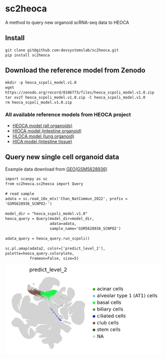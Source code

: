 # sc2heoca
A method to query new organoid scRNA-seq data to HEOCA

## Install
```
git clone git@github.com:devsystemslab/sc2heoca.git
pip install sc2heoca
```

## Download the reference model from Zenodo
```
mkdir -p heoca_scpoli_model.v1.0
wget https://zenodo.org/record/8186773/files/heoca_scpoli_model.v1.0.zip
tar xvzf heoca_scpoli_model.v1.0.zip -C heoca_scpoli_model.v1.0
rm heoca_scpoli_model.v1.0.zip
```
### All available reference models from HEOCA project
* [HEOCA model (all organoids)](https://zenodo.org/record/8186773/files/heoca_scpoli_model.v1.0.zip)
* [HIOCA model (intestine organoid)](https://zenodo.org/record/8186773/files/hioca_scpoli_model.v1.0.zip)
* [HLOCA model (lung organoid)](https://zenodo.org/record/8186773/files/hioca_scpoli_model.v1.0.zip)
* [HICA model (intestine tissue)](https://zenodo.org/record/8186773/files/hica_scpoli_model.v1.0.zip)

## Query new single cell organoid data

Example data download from [GEO(GSM5628936)](https://www.ncbi.nlm.nih.gov/geo/query/acc.cgi?acc=GSM5628936)

```
import scanpy as sc
from sc2heoca.sc2heoca import Query

# read sample
adata = sc.read_10x_mtx('Chan_NatCommun_2022', prefix = 'GSM5628936_SCNPO2-')

model_dir = "heoca_scpoli_model.v1.0"
heoca_query = Query(model_dir=model_dir, 
                    adata=adata, 
                    sample_name='GSM5628936_SCNPO2')

adata_query = heoca_query.run_scpoli()

sc.pl.umap(adata2, color=['predict_level_2'], palette=heoca_query.colorplate,
           frameon=False, size=5)

```
![](figures/GSM5628936_SCNPO2.png)
